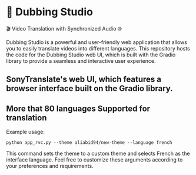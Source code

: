 # 🎥 Dubbing Studio 
🎬 Video Translation with Synchronized Audio 🌐

Dubbing Studio is a powerful and user-friendly web application that allows you to easily translate videos into different languages. This repository hosts the code for the Dubbing Studio web UI, which is built with the Gradio library to provide a seamless and interactive user experience.


## SonyTranslate's web UI, which features a browser interface built on the Gradio library.



## More that 80 languages Supported for translation 



Example usage:
```
python app_rvc.py --theme aliabid94/new-theme --language french
```
This command sets the theme to a custom theme and selects French as the interface language.
Feel free to customize these arguments according to your preferences and requirements.


